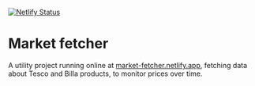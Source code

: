[![Netlify Status](https://api.netlify.com/api/v1/badges/aaf50b16-1837-4fd0-88b8-e0961d3cb85e/deploy-status)](https://app.netlify.com/sites/market-fetcher/deploys)

# Market fetcher

A utility project running online at [market-fetcher.netlify.app](https://market-fetcher.netlify.app/), fetching data about Tesco and Billa products, to monitor prices over time.